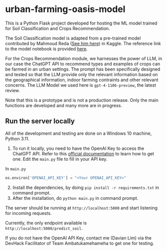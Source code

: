 # urban-farming-oasis-model
This is a Python Flask project developed for hosting the ML model trained for Soil Classification and Crops Recommendation.

The Soil Classification model is adapted from a pre-trained model contributed by Mahmoud Reda ([See him here](https://www.kaggle.com/mahmoudreda55)) in Kaggle.
The reference link to the model notebook is provided [here](https://www.kaggle.com/code/mahmoudreda55/soil-classification/notebook).

For the Crops Recommendation module, we harnesses the power of LLM, in our case the ChatGPT API to recommend types and examples of crops can be farmed in an urban settings. 
The prompt has been specifically designed and tested so that the LLM provide only the relevant information based on the geographical information, indoor farming contraints and other relevant concerns.
The LLM Model we used here is `gpt-4-1106-preview`, the latest review.

Note that this is a prototype and is not a production release. Only the main functions are developed and many more are in progress.

## Run the server locally
All of the development and testing are done on a Windows 10 machine, Python 3.11.
1. To run it locally, you need to have the OpenAI Key to access the ChatGPT API. Refer to this [official documentation](https://help.openai.com/en/articles/4936850-where-do-i-find-my-api-key) to learn how to get one.
Edit the  `main.py` file to fill in your API key.

In `main.py`
```python
os.environ['OPENAI_API_KEY'] = "<Your OPENAI_API_KEY>"
```

2. Install the dependencies, by doing `pip install -r requirements.txt` in command prompt.
3. After the installation, do `python main.py` in command prompt.

The server should be running at `http://localhost:5000` and start listening for incoming requests.

Currently, the only endpoint available is `http://localhost:5000/predict_soil`.

If you do not have the OpenAI API Key, contact me (Davian Lim) via the DevHack Facilitator of Team Ambatukamehameha to get one for testing. 

